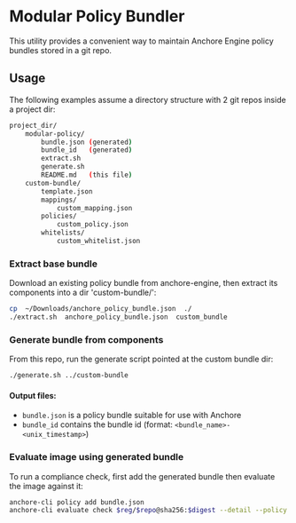 # Modular Policy Bundler

This utility provides a convenient way to maintain Anchore Engine policy bundles stored in a git repo.

## Usage

The following examples assume a directory structure with 2 git repos inside a project dir:
``` bash
project_dir/
    modular-policy/
        bundle.json (generated)
        bundle_id   (generated)
        extract.sh
        generate.sh
        README.md   (this file)
    custom-bundle/
        template.json
        mappings/
            custom_mapping.json
        policies/
            custom_policy.json
        whitelists/
            custom_whitelist.json
```

### Extract base bundle

Download an existing policy bundle from anchore-engine, then extract its components into a dir 'custom-bundle/':
``` bash
cp  ~/Downloads/anchore_policy_bundle.json  ./
./extract.sh  anchore_policy_bundle.json  custom_bundle
```

### Generate bundle from components

From this repo, run the generate script pointed at the custom bundle dir:
``` bash
./generate.sh ../custom-bundle
```

#### Output files:
  - `bundle.json` is a policy bundle suitable for use with Anchore
  - `bundle_id` contains the bundle id (format: `<bundle_name>-<unix_timestamp>`)

### Evaluate image using generated bundle

To run a compliance check, first add the generated bundle then evaluate the image against it:
``` bash
anchore-cli policy add bundle.json
anchore-cli evaluate check $reg/$repo@sha256:$digest --detail --policy $(cat bundle_id)
```
